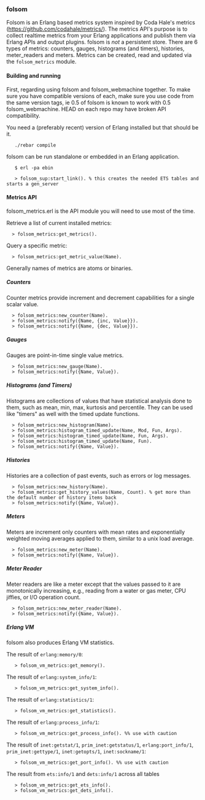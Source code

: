 ### folsom

Folsom is an Erlang based metrics system inspired by Coda Hale's metrics (https://github.com/codahale/metrics/). The metrics API's purpose is to collect realtime metrics from your Erlang applications and publish them via Erlang APIs and output plugins. folsom is *not* a persistent store. There are 6 types of metrics: counters, gauges, histograms (and timers), histories, meter_readers and meters. Metrics can be created, read and updated via the `folsom_metrics` module.

#### Building and running

First, regarding using folsom and folsom_webmachine together. To make sure you have compatible versions of each, make sure you use code from the same version tags, ie 0.5 of folsom is known to work with 0.5 folsom_webmachine. HEAD on each repo may have broken API compatibility.

You need a (preferably recent) version of Erlang installed but that should be it.

       ./rebar compile

folsom can be run standalone or embedded in an Erlang application.

       $ erl -pa ebin

       > folsom_sup:start_link(). % this creates the needed ETS tables and starts a gen_server

#### Metrics API

folsom_metrics.erl is the API module you will need to use most of the time.

Retrieve a list of current installed metrics:

      > folsom_metrics:get_metrics().

Query a specific metric:

      > folsom_metrics:get_metric_value(Name).

Generally names of metrics are atoms or binaries.

##### Counters

Counter metrics provide increment and decrement capabilities for a single scalar value.

      > folsom_metrics:new_counter(Name).
      > folsom_metrics:notify({Name, {inc, Value}}).
      > folsom_metrics:notify({Name, {dec, Value}}).

##### Gauges

Gauges are point-in-time single value metrics.

      > folsom_metrics:new_gauge(Name).
      > folsom_metrics:notify({Name, Value}).

##### Histograms (and Timers)

Histograms are collections of values that have statistical analysis done to them, such as mean, min, max, kurtosis and percentile. They can be used like "timers" as well with the timed update functions.

      > folsom_metrics:new_histogram(Name).
      > folsom_metrics:histogram_timed_update(Name, Mod, Fun, Args).
      > folsom_metrics:histogram_timed_update(Name, Fun, Args).
      > folsom_metrics:histogram_timed_update(Name, Fun).
      > folsom_metrics:notify({Name, Value}).

##### Histories

Histories are a collection of past events, such as errors or log messages.

      > folsom_metrics:new_history(Name).
      > folsom_metrics:get_history_values(Name, Count). % get more than the default number of history items back
      > folsom_metrics:notify({Name, Value}).

##### Meters

Meters are increment only counters with mean rates and exponentially weighted moving averages applied to them, similar to a unix load average.

      > folsom_metrics:new_meter(Name).
      > folsom_metrics:notify({Name, Value}).

##### Meter Reader

Meter readers are like a meter except that the values passed to it are monotonically increasing, e.g., reading from a water or gas meter, CPU jiffies, or I/O operation count.

      > folsom_metrics:new_meter_reader(Name).
      > folsom_metrics:notify({Name, Value}).

##### Erlang VM

folsom also produces Erlang VM statistics.

The result of `erlang:memory/0`:

       > folsom_vm_metrics:get_memory().

The result of `erlang:system_info/1`:

       > folsom_vm_metrics:get_system_info().

The result of `erlang:statistics/1`:

       > folsom_vm_metrics:get_statistics().

The result of `erlang:process_info/1`:

       > folsom_vm_metrics:get_process_info(). %% use with caution

The result of `inet:getstat/1`, `prim_inet:getstatus/1`, `erlang:port_info/1`, `prim_inet:gettype/1`, `inet:getopts/1`, `inet:sockname/1`:

       > folsom_vm_metrics:get_port_info(). %% use with caution

The result from `ets:info/1` and `dets:info/1` across all tables

       > folsom_vm_metrics:get_ets_info().
       > folsom_vm_metrics:get_dets_info().
